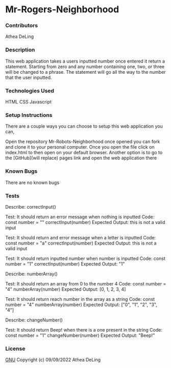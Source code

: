 # Mr-Rogers-Neighborhood
### Contributors
Athea DeLing
### Description
This web application takes a users inputted number once entered it return a statement. Starting from zero and any number containing one, two, or three will be changed to a phrase. The statement will go all the way to the number that the user inputted.
### Technologies Used
HTML
CSS
Javascript
### Setup Instructions
There are a couple ways you can choose to setup this web application you can,

Open the repository Mr-Robots-Neighborhood once opened you can fork and clone it to your personal computer.
Once you open the file click on index.html to then open on your default browser.
Another option is to go to the [GitHub](will replace) pages link and open the web application there
### Known Bugs
There are no known bugs
### Tests
Describe: correctInput()
 
Test: It should return an error message when nothing is inputted
Code:
const number = ""
correctInput(number)
Expected Output: this is not a valid input

Test: It should return and error message when a letter is inputted
Code:
const number = "a"
correctInput(number)
Expected Output: this is not a valid input

Test: It should return inputted number when number is inputted
Code:
const number = "1"
correctInput(number)
Expected Output: "1"

Describe: numberArray()

Test: It should return an array from 0 to the number 4
Code:
const number = "4"
numberArray(number)
Expected Output: [0, 1, 2, 3, 4]

Test: It should return reach number in the array as a string
Code:
const number = "4"
numberArray(number)
Expected Output: ["0", "1", "2", "3", "4"]

Describe: changeNumber()

Test: It should return Beep! when there is a one present in the string
Code:
const number = "1"
changeNumber(number)
Expected Output: "Beep!"

### License
[GNU](https://choosealicense.com/licenses/gpl-3.0/) Copyright (c) 09/09/2022 Athea DeLing